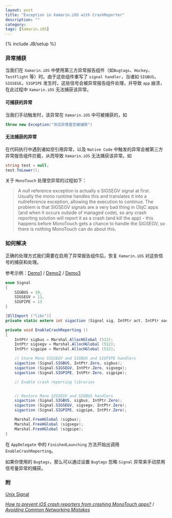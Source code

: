```yaml
---
layout: post
title: "Exception in Xamarin.iOS with CrashReporter"
description: ""
category: 
tags: [Xamarin.iOS]
---
```

{% include JB/setup %}


### 异常捕获

当我们在 `Xamarin.iOS` 中使用第三方异常报告组件（如`Bugtags`、`Hockey`、`TestFlight` 等）时。由于这些组件重写了 `signal handler`，当诸如 `SIGBUS`，`SIGSEGE`，`SIGPIPE` 发生时，这些信号会被异常报告组件处理，并导致 `app` 崩溃，在此过程中 `Xamarin.iOS` 无法捕获该异常。

#### 可捕获的异常

当我们手动触发时，该异常在 `Xamarin.iOS` 中可被捕获的，如

``` c#
throw new Exception("测试异常是否被捕获")
```

#### 无法捕获的异常

在代码执行中遇到诸如空引用异常，以及 `Native Code` 中触发的异常会被第三方异常报告组件拦截，从而导致 `Xamarin.iOS` 无法捕获该异常。如

``` c#
string test = null;
test.ToLower();
```

关于 `MonoTouch` 处理空异常的过程如下：
> A null reference exception is actually a SIGSEGV signal at first. Usually the mono runtime handles this and translates it into a nullreference exception, allowing the execution to continue. The problem is that SIGSEGV signals are a very bad thing in ObjC apps (and when it occurs outside of managed code), so any crash reporting solution will report it as a crash (and kill the app) - this happens before MonoTouch gets a chance to handle the SIGSEGV, so there is nothing MonoTouch can do about this.

### 如何解决

正确的处理方式我们需要在启用了异常报告组件后，恢复 `Xamarin.iOS` 对这些信号的捕获和处理。

参考示例：[Demo1](https://github.com/stampsy/hockeyapp-monotouch/blob/master/src/SampleApp/AppDelegate.cs) / [Demo2](https://github.com/DefinitelyBound/xamarin-ios/blob/master/TestFlight/binding/testflight-threadsafe.cs) / [Demo3](https://github.com/GNOME/banshee/blob/stable-2.2/src/Core/Banshee.Core/Banshee.Base/PlatformHacks.cs)

~~~ c#
enum Signal
{
	SIGBUS = 10,
	SIGSEGV = 11,
	SIGPIPE = 13
}

[DllImport ("libc")]
private static extern int sigaction (Signal sig, IntPtr act, IntPtr oact);

private void EnableCrashReporting ()
{
	IntPtr sigbus = Marshal.AllocHGlobal (512);
	IntPtr sigsegv = Marshal.AllocHGlobal (512);
	IntPtr sigpipe = Marshal.AllocHGlobal (512);

	// Store Mono SIGSEGV and SIGBUS and SIGPIPE handlers
	sigaction (Signal.SIGBUS, IntPtr.Zero, sigbus);
	sigaction (Signal.SIGSEGV, IntPtr.Zero, sigsegv);
	sigaction (Signal.SIGPIPE, IntPtr.Zero, sigpipe);

	// Enable crash reporting libraries


	// Restore Mono SIGSEGV and SIGBUS handlers
	sigaction (Signal.SIGBUS, sigbus, IntPtr.Zero);
	sigaction (Signal.SIGSEGV, sigsegv, IntPtr.Zero);
	sigaction (Signal.SIGPIPE, sigpipe, IntPtr.Zero);

	Marshal.FreeHGlobal (sigbus);
	Marshal.FreeHGlobal (sigsegv);
	Marshal.FreeHGlobal (sigpipe);
}
~~~

在 `AppDelegate` 中的 `FinishedLaunching` 方法开始出调用 `EnableCrashReporting`。

如果你使用的 `Bugtags`，那么可以通过设置 `Bugtags` 忽略 `Signal` 异常来手动禁用信号量异常的捕获。

### 附

[Unix Signal](https://en.wikipedia.org/wiki/Unix_signal)

[*How to prevent iOS crash reporters from crashing MonoTouch apps?*](http://stackoverflow.com/questions/14499334/how-to-prevent-ios-crash-reporters-from-crashing-monotouch-apps/14499336#14499336)  /
[*Avoiding Common Networking Mistakes*](https://developer.apple.com/library/content/documentation/NetworkingInternetWeb/Conceptual/NetworkingOverview/CommonPitfalls/CommonPitfalls.html)